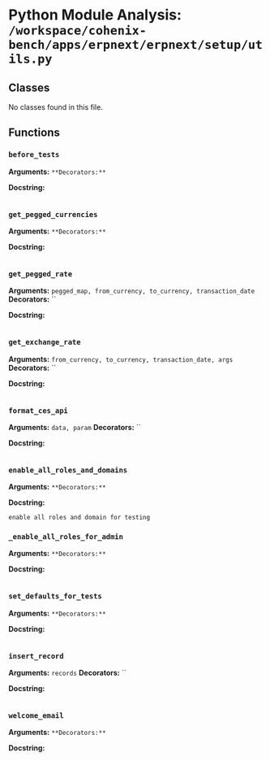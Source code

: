 # Python Module Analysis: `/workspace/cohenix-bench/apps/erpnext/erpnext/setup/utils.py`

## Classes

No classes found in this file.


## Functions

### `before_tests`
**Arguments:** ``
**Decorators:** ``

**Docstring:**
```

```
### `get_pegged_currencies`
**Arguments:** ``
**Decorators:** ``

**Docstring:**
```

```
### `get_pegged_rate`
**Arguments:** `pegged_map, from_currency, to_currency, transaction_date`
**Decorators:** ``

**Docstring:**
```

```
### `get_exchange_rate`
**Arguments:** `from_currency, to_currency, transaction_date, args`
**Decorators:** ``

**Docstring:**
```

```
### `format_ces_api`
**Arguments:** `data, param`
**Decorators:** ``

**Docstring:**
```

```
### `enable_all_roles_and_domains`
**Arguments:** ``
**Decorators:** ``

**Docstring:**
```
enable all roles and domain for testing
```
### `_enable_all_roles_for_admin`
**Arguments:** ``
**Decorators:** ``

**Docstring:**
```

```
### `set_defaults_for_tests`
**Arguments:** ``
**Decorators:** ``

**Docstring:**
```

```
### `insert_record`
**Arguments:** `records`
**Decorators:** ``

**Docstring:**
```

```
### `welcome_email`
**Arguments:** ``
**Decorators:** ``

**Docstring:**
```

```

